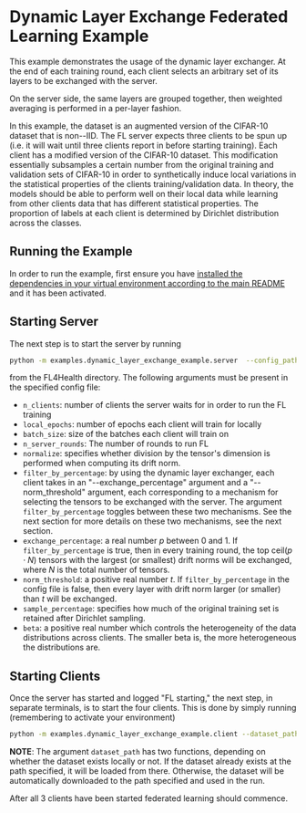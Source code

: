 # Dynamic Layer Exchange Federated Learning Example
This example demonstrates the usage of the dynamic layer exchanger. At the end of each training round, each client selects an arbitrary set of its layers to be exchanged with the server.

On the server side, the same layers are grouped together, then weighted averaging is performed in a per-layer fashion.

In this example, the dataset is an augmented version of the CIFAR-10 dataset that is non--IID. The FL server expects three clients to be spun up (i.e. it will wait until three clients report in before starting training). Each client has a modified version of the CIFAR-10 dataset. This modification essentially subsamples a certain number from the original training and validation sets of CIFAR-10 in order to synthetically induce local variations in the statistical properties of the clients training/validation data. In theory, the models should be able to perform well on their local data while learning from other clients data that has different statistical properties. The proportion of labels at each client is determined by Dirichlet distribution across the classes.

## Running the Example
In order to run the example, first ensure you have [installed the dependencies in your virtual environment according to the main README](/README.md#development-requirements) and it has been activated.

## Starting Server

The next step is to start the server by running
```bash
python -m examples.dynamic_layer_exchange_example.server  --config_path /path/to/config.yaml
```
from the FL4Health directory. The following arguments must be present in the specified config file:
* `n_clients`: number of clients the server waits for in order to run the FL training
* `local_epochs`: number of epochs each client will train for locally
* `batch_size`: size of the batches each client will train on
* `n_server_rounds`: The number of rounds to run FL
* `normalize`: specifies whether division by the tensor's dimension is performed when computing its drift norm.
* `filter_by_percentage`: by using the dynamic layer exchanger, each client takes in an "--exchange_percentage" argument and a "--norm_threshold" argument, each corresponding to a mechanism for selecting the tensors to be exchanged with the server. The argument `filter_by_percentage` toggles between these two mechanisms. See the next section for more details on these two mechanisms, see the next section.
* `exchange_percentage`: a real number $p$ between 0 and 1. If `filter_by_percentage` is true, then in every training round, the top ceil($p \cdot N$) tensors with the largest (or smallest) drift norms will be exchanged, where $N$ is the total number of tensors.
* `norm_threshold`: a positive real number $t$. If `filter_by_percentage` in the config file is false, then every layer with drift norm larger (or smaller) than $t$ will be exchanged.
* `sample_percentage`: specifies how much of the original training set is retained after Dirichlet sampling.
* `beta`: a positive real number which controls the heterogeneity of the data distributions across clients. The smaller beta is, the more heterogeneous the distributions are.

## Starting Clients

Once the server has started and logged "FL starting," the next step, in separate terminals, is to start the four
clients. This is done by simply running (remembering to activate your environment)
```bash
python -m examples.dynamic_layer_exchange_example.client --dataset_path /path/to/data
```
**NOTE**: The argument `dataset_path` has two functions, depending on whether the dataset exists locally or not. If
the dataset already exists at the path specified, it will be loaded from there. Otherwise, the dataset will be
automatically downloaded to the path specified and used in the run.

After all 3 clients have been started federated learning should commence.
